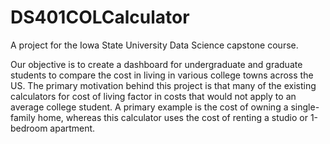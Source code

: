 # DS401COLCalculator
A project for the Iowa State University Data Science capstone course. 

Our objective is to create a dashboard for undergraduate and graduate students to compare the cost in living in various college towns across the US. The primary motivation behind this project is that many of the existing calculators for cost of living factor in costs that would not apply to an average college student. A primary example is the cost of owning a single-family home, whereas this calculator uses the cost of renting a studio or 1-bedroom apartment.

